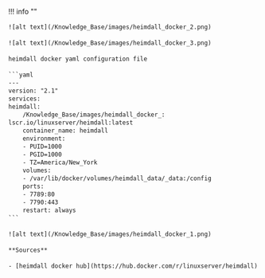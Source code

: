 !!! info ""

    ![alt text](/Knowledge_Base/images/heimdall_docker_2.png)

    ![alt text](/Knowledge_Base/images/heimdall_docker_3.png)

    heimdall docker yaml configuration file

    ```yaml
    ---
    version: "2.1"
    services:
    heimdall:
        /Knowledge_Base/images/heimdall_docker_: lscr.io/linuxserver/heimdall:latest
        container_name: heimdall
        environment:
        - PUID=1000
        - PGID=1000
        - TZ=America/New_York
        volumes:
        - /var/lib/docker/volumes/heimdall_data/_data:/config
        ports:
        - 7789:80
        - 7790:443
        restart: always
    ```

    ![alt text](/Knowledge_Base/images/heimdall_docker_1.png)

    **Sources**

    - [heimdall docker hub](https://hub.docker.com/r/linuxserver/heimdall)
